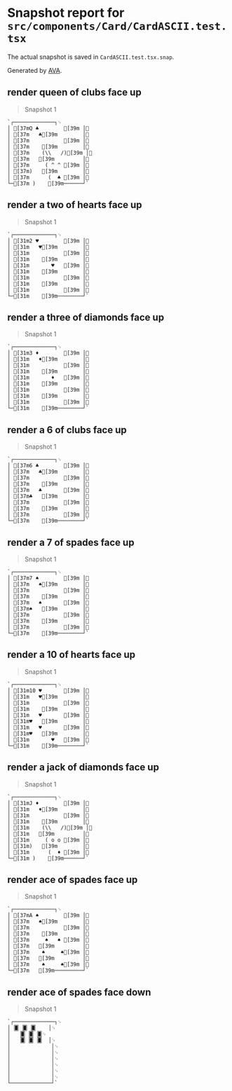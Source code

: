 # Snapshot report for `src/components/Card/CardASCII.test.tsx`

The actual snapshot is saved in `CardASCII.test.tsx.snap`.

Generated by [AVA](https://avajs.dev).

## render queen of clubs face up

> Snapshot 1

    `┌─────────────┐␊
    │ [37mQ ♣        [39m │␊
    │ [37m   ♣[39m        │␊
    │ [37m           [39m │␊
    │ [37m    [39m        │␊
    │ [37m    (\\   /)[39m │␊
    │ [37m   [39m         │␊
    │ [37m     ( ^ ^ [39m │␊
    │ [37m)   [39m        │␊
    │ [37m      (  ♣ [39m │␊
    └─[37m )    [39m──────┘`

## render a two of hearts face up

> Snapshot 1

    `┌─────────────┐␊
    │ [31m2 ♥        [39m │␊
    │ [31m   ♥[39m        │␊
    │ [31m           [39m │␊
    │ [31m    [39m        │␊
    │ [31m       ♥   [39m │␊
    │ [31m    [39m        │␊
    │ [31m           [39m │␊
    │ [31m    [39m        │␊
    │ [31m           [39m │␊
    └─[31m    [39m────────┘`

## render a three of diamonds face up

> Snapshot 1

    `┌─────────────┐␊
    │ [31m3 ♦        [39m │␊
    │ [31m   ♦[39m        │␊
    │ [31m           [39m │␊
    │ [31m    [39m        │␊
    │ [31m       ♦   [39m │␊
    │ [31m    [39m        │␊
    │ [31m           [39m │␊
    │ [31m    [39m        │␊
    │ [31m           [39m │␊
    └─[31m    [39m────────┘`

## render a 6 of clubs face up

> Snapshot 1

    `┌─────────────┐␊
    │ [37m6 ♣        [39m │␊
    │ [37m   ♣[39m        │␊
    │ [37m           [39m │␊
    │ [37m    [39m        │␊
    │ [37m   ♣       [39m │␊
    │ [37m♣   [39m        │␊
    │ [37m           [39m │␊
    │ [37m    [39m        │␊
    │ [37m           [39m │␊
    └─[37m    [39m────────┘`

## render a 7 of spades face up

> Snapshot 1

    `┌─────────────┐␊
    │ [37m7 ♠        [39m │␊
    │ [37m   ♠[39m        │␊
    │ [37m           [39m │␊
    │ [37m    [39m        │␊
    │ [37m   ♠       [39m │␊
    │ [37m♠   [39m        │␊
    │ [37m           [39m │␊
    │ [37m    [39m        │␊
    │ [37m           [39m │␊
    └─[37m    [39m────────┘`

## render a 10 of hearts face up

> Snapshot 1

    `┌─────────────┐␊
    │ [31m10 ♥       [39m │␊
    │ [31m   ♥[39m        │␊
    │ [31m           [39m │␊
    │ [31m    [39m        │␊
    │ [31m   ♥       [39m │␊
    │ [31m♥   [39m        │␊
    │ [31m   ♥       [39m │␊
    │ [31m♥   [39m        │␊
    │ [31m       ♥   [39m │␊
    └─[31m    [39m────────┘`

## render a jack of diamonds face up

> Snapshot 1

    `┌─────────────┐␊
    │ [31mJ ♦        [39m │␊
    │ [31m   ♦[39m        │␊
    │ [31m           [39m │␊
    │ [31m    [39m        │␊
    │ [31m    (\\   /)[39m │␊
    │ [31m   [39m         │␊
    │ [31m     ( o o [39m │␊
    │ [31m)   [39m        │␊
    │ [31m      (  ♦ [39m │␊
    └─[31m )    [39m──────┘`

## render ace of spades face up

> Snapshot 1

    `┌─────────────┐␊
    │ [37mA ♠        [39m │␊
    │ [37m   ♠[39m        │␊
    │ [37m           [39m │␊
    │ [37m    [39m        │␊
    │ [37m     ♠   ♠ [39m │␊
    │ [37m   [39m         │␊
    │ [37m    ♠     ♠[39m │␊
    │ [37m   [39m         │␊
    │ [37m    ♠     ♠[39m │␊
    └─[37m   [39m─────────┘`

## render ace of spades face down

> Snapshot 1

    `┌─────────────┐␊
    │ 🂠 🂠 🂠    │␊
    │   🂠 🂠 🂠␊
    │   🂠 🂠 🂠  │␊
    │             │␊
    │             │␊
    │             │␊
    │             │␊
    │             │␊
    │             │␊
    └─────────────┘`
